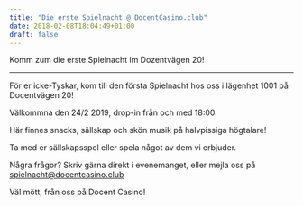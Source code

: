 ```yaml
---
title: "Die erste Spielnacht @ DocentCasino.club"
date: 2018-02-08T18:04:49+01:00
draft: false
---
```


Komm zum die erste Spielnacht im Dozentvägen 20!

---

För er icke-Tyskar, kom till den första Spielnacht hos oss i lägenhet 1001 på Docentvägen 20!

Välkommna den 24/2 2019, drop-in från och med 18:00.

Här finnes snacks, sällskap och skön musik på halvpissiga högtalare!

Ta med er sällskapsspel eller spela något av dem vi erbjuder.

Några frågor? Skriv gärna direkt i evenemanget, eller mejla oss på spielnacht@docentcasino.club

Väl mött, från oss på Docent Casino!
